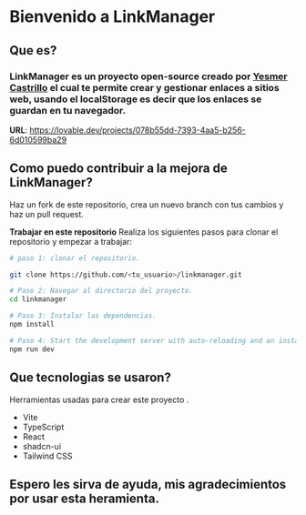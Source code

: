 # Bienvenido a LinkManager

## Que es?

### LinkManager es un proyecto open-source creado por [Yesmer Castrillo](https://github.com/yesmer28) el cual te permite crear y gestionar enlaces a sitios web, usando el localStorage es decir que los enlaces se guardan en tu navegador.

**URL**: https://lovable.dev/projects/078b55dd-7393-4aa5-b256-6d010599ba29

## Como puedo contribuir a la mejora de LinkManager?

Haz un fork de este repositorio, crea un nuevo branch con tus cambios y haz un pull request.



**Trabajar en este repositorio**
Realiza los siguientes pasos para clonar el repositorio y empezar a trabajar:

```sh
# paso 1: clonar el repositorio.

git clone https://github.com/<tu_usuario>/linkmanager.git

# Paso 2: Navegar al directorio del proyecto.
cd linkmanager

# Paso 3: Instalar las dependencias.
npm install

# Paso 4: Start the development server with auto-reloading and an instant preview.
npm run dev
```


## Que tecnologias se usaron?

Herramientas usadas para crear este proyecto .

- Vite
- TypeScript
- React
- shadcn-ui
- Tailwind CSS

## Espero les sirva de ayuda, mis agradecimientos por usar esta heramienta.